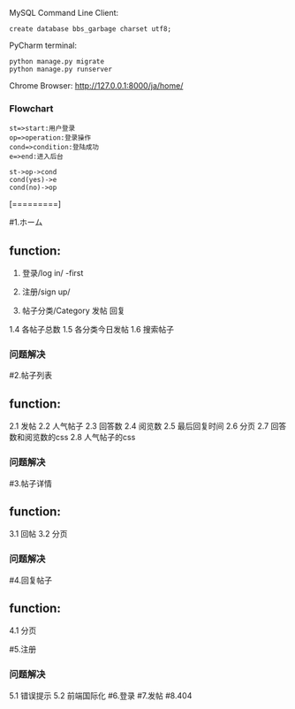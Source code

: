 MySQL Command Line Client:

`create database bbs_garbage charset utf8;`    

PyCharm terminal:

    python manage.py migrate
    python manage.py runserver

Chrome Browser:
http://127.0.0.1:8000/ja/home/

### Flowchart
```flow
st=>start:用户登录
op=>operation:登录操作
cond=>condition:登陆成功
e=>end:进入后台

st->op->cond
cond(yes)->e
cond(no)->op
```
[=========]

#1.ホーム
## function:
1. 登录/log in/
    -first
    
2. 注册/sign up/
3. 帖子分类/Category
发帖
回复

1.4 各帖子总数
1.5 各分类今日发帖
1.6 搜索帖子
### 问题解决


#2.帖子列表
## function:
2.1 发帖
2.2 人气帖子
2.3 回答数
2.4 阅览数
2.5 最后回复时间
2.6 分页
2.7 回答数和阅览数的css
2.8 人气帖子的css
### 问题解决



#3.帖子详情
## function:
3.1 回帖
3.2 分页
### 问题解决


#4.回复帖子
## function:
4.1 分页

#5.注册
### 问题解决
5.1 错误提示
5.2 前端国际化
#6.登录
#7.发帖
#8.404